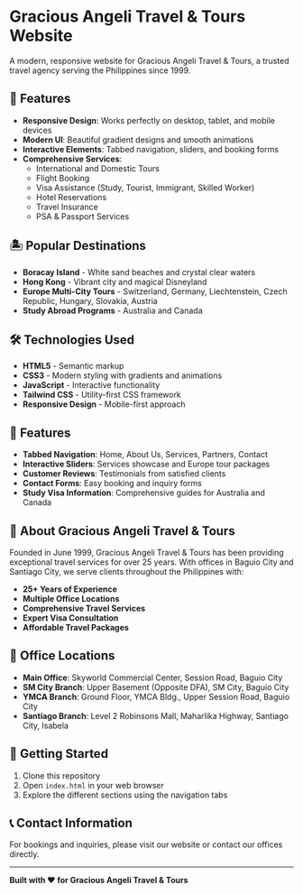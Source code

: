 # Gracious Angeli Travel & Tours Website

A modern, responsive website for Gracious Angeli Travel & Tours, a trusted travel agency serving the Philippines since 1999.

## 🌟 Features

- **Responsive Design**: Works perfectly on desktop, tablet, and mobile devices
- **Modern UI**: Beautiful gradient designs and smooth animations
- **Interactive Elements**: Tabbed navigation, sliders, and booking forms
- **Comprehensive Services**: 
  - International and Domestic Tours
  - Flight Booking
  - Visa Assistance (Study, Tourist, Immigrant, Skilled Worker)
  - Hotel Reservations
  - Travel Insurance
  - PSA & Passport Services

## 🏝️ Popular Destinations

- **Boracay Island** - White sand beaches and crystal clear waters
- **Hong Kong** - Vibrant city and magical Disneyland
- **Europe Multi-City Tours** - Switzerland, Germany, Liechtenstein, Czech Republic, Hungary, Slovakia, Austria
- **Study Abroad Programs** - Australia and Canada

## 🛠️ Technologies Used

- **HTML5** - Semantic markup
- **CSS3** - Modern styling with gradients and animations
- **JavaScript** - Interactive functionality
- **Tailwind CSS** - Utility-first CSS framework
- **Responsive Design** - Mobile-first approach

## 📱 Features

- **Tabbed Navigation**: Home, About Us, Services, Partners, Contact
- **Interactive Sliders**: Services showcase and Europe tour packages
- **Customer Reviews**: Testimonials from satisfied clients
- **Contact Forms**: Easy booking and inquiry forms
- **Study Visa Information**: Comprehensive guides for Australia and Canada

## 🏢 About Gracious Angeli Travel & Tours

Founded in June 1999, Gracious Angeli Travel & Tours has been providing exceptional travel services for over 25 years. With offices in Baguio City and Santiago City, we serve clients throughout the Philippines with:

- **25+ Years of Experience**
- **Multiple Office Locations**
- **Comprehensive Travel Services**
- **Expert Visa Consultation**
- **Affordable Travel Packages**

## 📍 Office Locations

- **Main Office**: Skyworld Commercial Center, Session Road, Baguio City
- **SM City Branch**: Upper Basement (Opposite DFA), SM City, Baguio City
- **YMCA Branch**: Ground Floor, YMCA Bldg., Upper Session Road, Baguio City
- **Santiago Branch**: Level 2 Robinsons Mall, Maharlika Highway, Santiago City, Isabela

## 🚀 Getting Started

1. Clone this repository
2. Open `index.html` in your web browser
3. Explore the different sections using the navigation tabs

## 📞 Contact Information

For bookings and inquiries, please visit our website or contact our offices directly.

---

**Built with ❤️ for Gracious Angeli Travel & Tours**
